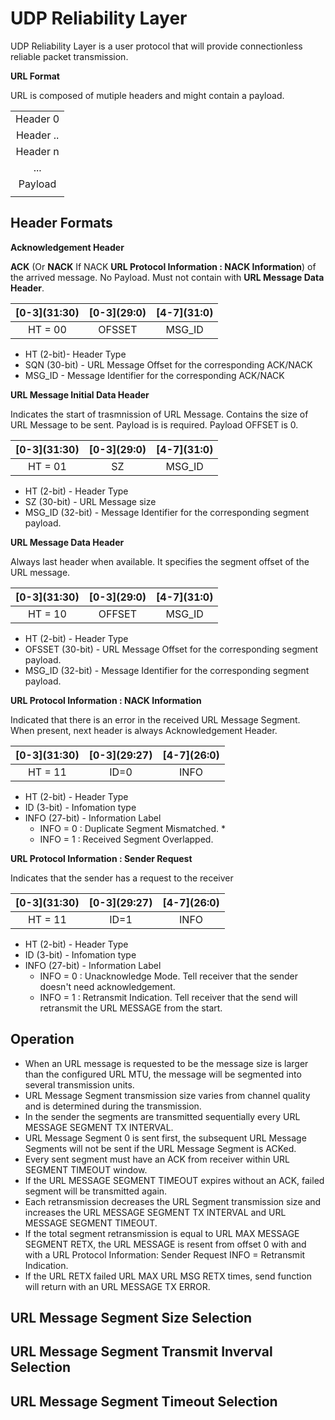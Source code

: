 # UDP Reliability Layer

UDP Reliability Layer is a user protocol that will provide connectionless reliable packet transmission.

**URL Format**

URL is composed of mutiple headers and might contain a payload.

| |
|:--:|
| Header 0 |
| Header .. |
| Header n |
| ... |
| Payload |
| |

## Header Formats

**Acknowledgement Header**

**ACK** (Or **NACK** If NACK **URL Protocol Information : NACK Information**) of the arrived message. No Payload. Must not contain with **URL Message Data Header**.


| \[0-3\](31:30) | \[0-3\](29:0) | \[4-7\](31:0) |
|:--------------:|:-------------:|:-------------:|
| HT = 00        | OFSSET        | MSG_ID        |


* HT (2-bit)- Header Type
* SQN (30-bit) - URL Message Offset for the corresponding ACK/NACK
* MSG_ID - Message Identifier for the corresponding ACK/NACK

**URL Message Initial Data Header**

Indicates the start of trasmnission of URL Message. Contains the size of URL Message to be sent. Payload is is required. Payload OFFSET is 0.

| \[0-3\](31:30) | \[0-3\](29:0) | \[4-7\](31:0) |
|:--------------:|:-------------:|:-------------:|
| HT = 01        |  SZ           | MSG_ID        |

* HT (2-bit) - Header Type
* SZ (30-bit) - URL Message size
* MSG_ID (32-bit) - Message Identifier for the corresponding segment payload.

**URL Message Data Header**

Always last header when available. It specifies the segment offset of the URL message.

| \[0-3\](31:30) | \[0-3\](29:0) | \[4-7\](31:0) |
|:--------------:|:-------------:|:-------------:|
| HT = 10        | OFFSET        | MSG_ID        |

* HT (2-bit) - Header Type
* OFSSET (30-bit) - URL Message Offset for the corresponding segment payload.
* MSG_ID (32-bit) - Message Identifier for the corresponding segment payload.

**URL Protocol Information : NACK Information**

Indicated that there is an error in the received URL Message Segment. When present, next header is always Acknowledgement Header.

| \[0-3\](31:30) | \[0-3\](29:27) | \[4-7\](26:0) |
|:--------------:|:-------------:|:--------------:|
| HT = 11        | ID=0          | INFO           |

* HT (2-bit) - Header Type
* ID (3-bit) - Infomation type
* INFO (27-bit) - Information Label
  * INFO = 0 : Duplicate Segment Mismatched. *
  * INFO = 1 : Received Segment Overlapped.


**URL Protocol Information : Sender Request**

Indicates that the sender has a request to the receiver

| \[0-3\](31:30) | \[0-3\](29:27) | \[4-7\](26:0) |
|:--------------:|:-------------:|:--------------:|
| HT = 11        | ID=1          | INFO           |

* HT (2-bit) - Header Type
* ID (3-bit) - Infomation type
* INFO (27-bit) - Information Label
  * INFO = 0 : Unacknowledge Mode. Tell receiver that the sender doesn't need acknowledgement.
  * INFO = 1 : Retransmit Indication. Tell receiver that the send will retransmit the URL MESSAGE from the start.


## Operation
* When an URL message is requested to be the message size is larger than the configured URL MTU, the message will be segmented into several transmission units.
* URL Message Segment transmission size varies from channel quality and is determined during the transmission.
* In the sender the segments are transmitted sequentially every URL MESSAGE SEGMENT TX INTERVAL.
* URL Message Segment 0 is sent first, the subsequent URL Message Segments will not be sent if the URL Message Segment is ACKed.
* Every sent segment must have an ACK from receiver within URL SEGMENT TIMEOUT window.
* If the URL MESSAGE SEGMENT TIMEOUT expires without an ACK, failed segment will be transmitted again.
* Each retransmission decreases the URL Segment transmission size and increases the URL MESSAGE SEGMENT TX INTERVAL and URL MESSAGE SEGMENT TIMEOUT. 
* If the total segment retransmission is equal to URL MAX MESSAGE SEGMENT RETX, the URL MESSAGE is resent from offset 0 with and with a URL Protocol Information: Sender Request INFO = Retransmit Indication. 
* If the URL RETX failed URL MAX URL MSG RETX times, send function will return with an URL MESSAGE TX ERROR.

## URL Message Segment Size Selection
## URL Message Segment Transmit Inverval Selection
## URL Message Segment Timeout Selection
